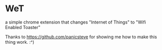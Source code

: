 # WeT
a simple chrome extension that changes "Internet of Things" to "Wifi Enabled Toaster" 

Thanks to https://github.com/panicsteve for showing me how to make this thing work. :^)


